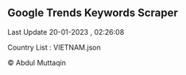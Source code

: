 

## Google Trends Keywords Scraper 
 
Last Update 20-01-2023 , 02:26:08

Country List :
VIETNAM.json



© Abdul Muttaqin 

